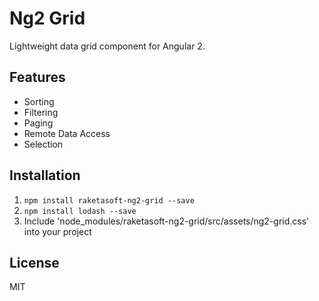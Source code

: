 # Ng2 Grid

Lightweight data grid component for Angular 2.

## Features

* Sorting
* Filtering
* Paging
* Remote Data Access
* Selection

## Installation

1. `npm install raketasoft-ng2-grid --save`
2. `npm install lodash --save`
3. Include 'node_modules/raketasoft-ng2-grid/src/assets/ng2-grid.css' into your project

## License

MIT